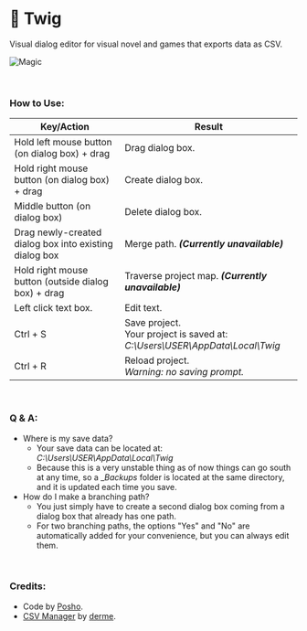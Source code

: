 
# 🌱 Twig
Visual dialog editor for visual novel and games that exports data as CSV.

![Magic](https://i.imgur.com/N9CaIdK.gif)

<br>

### How to Use:
| Key/Action | Result |
|--|--|
| Hold left mouse button (on dialog box) + drag | Drag dialog box. |
| Hold right mouse button (on dialog box) + drag | Create dialog box. |
| Middle button (on dialog box) | Delete dialog box. |
| Drag newly-created dialog box into existing dialog box | Merge path. _**(Currently unavailable)**_
| Hold right mouse button (outside dialog box) + drag | Traverse project map. _**(Currently unavailable)**_ |
| Left click text box. | Edit text. |
| Ctrl + S | Save project.<br>Your project is saved at:<br>_C:\Users\USER\AppData\Local\Twig_ |
| Ctrl + R | Reload project.<br>_Warning: no saving prompt._ |

<br>

### Q & A:

 - Where is my save data?
	 - Your save data can be located at: _C:\Users\USER\AppData\Local\Twig_
	 - Because this is a very unstable thing as of now things can go south at any time, so a __Backups_ folder is located at the same directory, and it is updated each time you save.
 - How do I make a branching path?
	 - You just simply have to create a second dialog box coming from a dialog box that already has one path.
	 - For two branching paths, the options "Yes" and "No" are automatically added for your convenience, but you can always edit them.

<br>

### Credits:

-   Code by  [Posho](https://github.com/PoshoDev).
-   [CSV Manager](https://marketplace.yoyogames.com/assets/522/csv-manager)  by  [derme](https://github.com/derme302).
